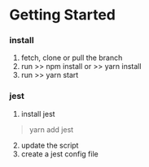 # Getting Started 

### install
1. fetch, clone or pull the branch
2. run >> npm install or >> yarn install
3. run >> yarn start

### jest 
1. install jest
> yarn add jest
2. update the script
3. create a jest config file
